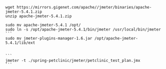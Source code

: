 ```
wget https://mirrors.gigenet.com/apache//jmeter/binaries/apache-jmeter-5.4.1.zip
unzip apache-jmeter-5.4.1.zip
```


````
sudo mv apache-jmeter-5.4.1 /opt/
sudo ln -s /opt/apache-jmeter-5.4.1/bin/jmeter /usr/local/bin/jmeter
```
sudo mv jmeter-plugins-manager-1.6.jar /opt/apache-jmeter-5.4.1/lib/ext


```
jmeter -t ./spring-petclinic/jmeter/petclinic_test_plan.jmx
```


